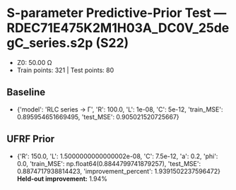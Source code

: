 # S-parameter Predictive-Prior Test — RDEC71E475K2M1H03A_DC0V_25degC_series.s2p (S22)
- Z0: 50.00 Ω
- Train points: 321  |  Test points: 80

## Baseline
- {'model': 'RLC series -> Γ', 'R': 100.0, 'L': 1e-08, 'C': 5e-12, 'train_MSE': 0.895954651669495, 'test_MSE': 0.905021520725667}

## UFRF Prior
- {'R': 150.0, 'L': 1.5000000000000002e-08, 'C': 7.5e-12, 'a': 0.2, 'phi': 0.0, 'train_MSE': np.float64(0.8844799741879257), 'test_MSE': 0.8874717938814423, 'improvement_percent': 1.9391502237596472}
**Held-out improvement:** 1.94%